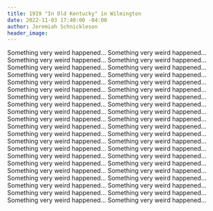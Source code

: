 ```yaml
---
title: 1919 "In Old Kentucky" in Wilmington
date: 2022-11-03 17:40:00 -04:00
author: Jeremiah Schnickleson
header_image: 
---
```


Something very weird happened... Something very weird happened... Something very weird happened... Something very weird happened... Something very weird happened... Something very weird happened... Something very weird happened... Something very weird happened... Something very weird happened... Something very weird happened... Something very weird happened... Something very weird happened... Something very weird happened... Something very weird happened... Something very weird happened... Something very weird happened... Something very weird happened... Something very weird happened... Something very weird happened... Something very weird happened... Something very weird happened... Something very weird happened... Something very weird happened... Something very weird happened... Something very weird happened... Something very weird happened... Something very weird happened... Something very weird happened... Something very weird happened... Something very weird happened... Something very weird happened... Something very weird happened... Something very weird happened... Something very weird happened... Something very weird happened... Something very weird happened... Something very weird happened... Something very weird happened... Something very weird happened... Something very weird happened... Something very weird happened... Something very weird happened... 